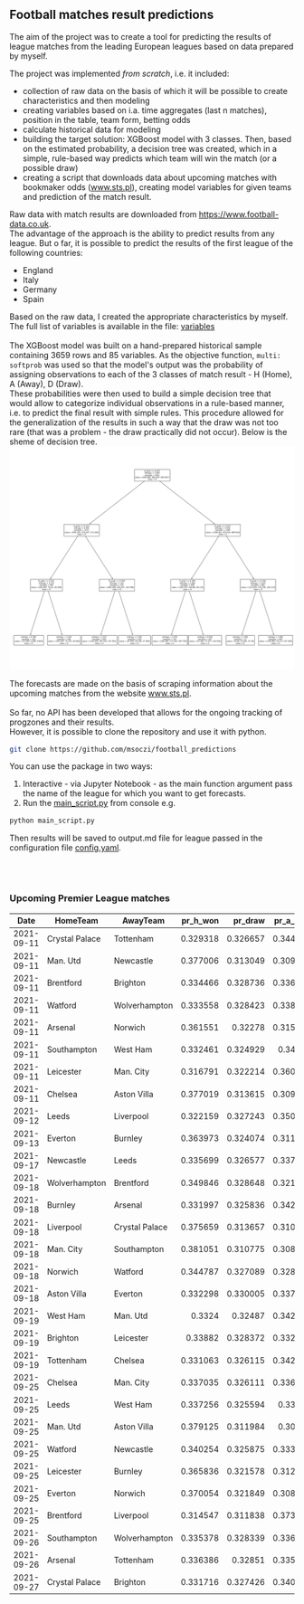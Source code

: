 ## Football matches result predictions

The aim of the project was to create a tool for predicting the results of league matches from the leading European leagues based on data prepared by myself.

The project was implemented _from scratch_, i.e. it included:
- collection of raw data on the basis of which it will be possible to create characteristics and then modeling
- creating variables based on i.a. time aggregates (last n matches), position in the table, team form, betting odds
- calculate historical data for modeling
- building the target solution: XGBoost model with 3 classes. Then, based on the estimated probability, a decision tree was created, which in a simple, rule-based way predicts which team will win the match (or a possible draw)
- creating a script that downloads data about upcoming matches with bookmaker odds (www.sts.pl), creating model variables for given teams and prediction of the match result.

Raw data with match results are downloaded from https://www.football-data.co.uk. <br>
The advantage of the approach is the ability to predict results from any league. But o far, it is possible to predict the results of the first league of the following countries:
- England
- Italy
- Germany
- Spain

Based on the raw data, I created the appropriate characteristics by myself. The full list of variables is available in the file: <a href="model/variables.md">variables</a>
<br>
<br>
The XGBoost model was built on a hand-prepared historical sample containing 3659 rows and 85 variables. As the objective function, `multi: softprob` was used so that the model's output was the probability of assigning observations to each of the 3 classes of match result - H (Home), A (Away), D (Draw).
<br>
These probabilities were then used to build a simple decision tree that would allow to categorize individual observations in a rule-based manner, i.e. to predict the final result with simple rules. This procedure allowed for the generalization of the results in such a way that the draw was not too rare (that was a problem - the draw practically did not occur). Below is the sheme of decision tree.
<br>
![tree](model/img_tree.png)

The forecasts are made on the basis of scraping information about the upcoming matches from the website www.sts.pl.
<br>
<br>
So far, no API has been developed that allows for the ongoing tracking of progzones and their results.
<br>
However, it is possible to clone the repository and use it with python.
```sh
git clone https://github.com/msoczi/football_predictions
```
You can use the package in two ways:
1. Interactive - via Jupyter Notebook - as the main function argument pass the name of the league for which you want to get forecasts. 
2. Run the <a href="main_script.py">main_script.py</a> from console e.g. 
```sh
python main_script.py
```
Then results will be saved to output.md file for league passed in the configuration file <a href="config.yaml">config.yaml</a>.


<br>
<br>
 
### Upcoming Premier League matches

| Date       | HomeTeam         | AwayTeam         | pr_h_won |  pr_draw | pr_a_won | prediction | result |
|:----------:|------------------|------------------|---------:|---------:|---------:|:----------:|:------:|
| 2021-09-11 | Crystal   Palace | Tottenham        | 0.329318 | 0.326657 | 0.344026 | A          |      H |
| 2021-09-11 | Man. Utd         | Newcastle        | 0.377006 | 0.313049 | 0.309945 | H          |      H |
| 2021-09-11 | Brentford        | Brighton         | 0.334466 | 0.328736 | 0.336798 | D          |      A |
| 2021-09-11 | Watford          | Wolverhampton    | 0.333558 | 0.328423 | 0.338019 | D          |      A |
| 2021-09-11 | Arsenal          | Norwich          | 0.361551 |  0.32278 | 0.315669 | H          |      H |
| 2021-09-11 | Southampton      | West Ham         | 0.332461 | 0.324929 |  0.34261 | A          |      D |
| 2021-09-11 | Leicester        | Man. City        | 0.316791 | 0.322214 | 0.360995 | A          |      A |
| 2021-09-11 | Chelsea          | Aston Villa      | 0.377019 | 0.313615 | 0.309366 | H          |      H |
| 2021-09-12 | Leeds            | Liverpool        | 0.322159 | 0.327243 | 0.350598 | A          |      A |
| 2021-09-13 | Everton        | Burnley        |   0.363973 |  0.324074 |   0.311952 | H            |
| 2021-09-17 | Newcastle      | Leeds          |   0.335699 |  0.326577 |   0.337723 | A            |
| 2021-09-18 | Wolverhampton  | Brentford      |   0.349846 |  0.328648 |   0.321506 | H            |
| 2021-09-18 | Burnley        | Arsenal        |   0.331997 |  0.325836 |   0.342167 | A            |
| 2021-09-18 | Liverpool      | Crystal Palace |   0.375659 |  0.313657 |   0.310685 | H            |
| 2021-09-18 | Man. City      | Southampton    |   0.381051 |  0.310775 |   0.308174 | H            |
| 2021-09-18 | Norwich        | Watford        |   0.344787 |  0.327089 |   0.328124 | A            |
| 2021-09-18 | Aston Villa    | Everton        |   0.332298 |  0.330005 |   0.337697 | D            |
| 2021-09-19 | West Ham       | Man. Utd       |   0.3324   |  0.32487  |   0.342731 | A            |
| 2021-09-19 | Brighton       | Leicester      |   0.33882  |  0.328372 |   0.332808 | D            |
| 2021-09-19 | Tottenham      | Chelsea        |   0.331063 |  0.326115 |   0.342822 | A            |
| 2021-09-25 | Chelsea        | Man. City      |   0.337035 |  0.326111 |   0.336854 | A            |
| 2021-09-25 | Leeds          | West Ham       |   0.337256 |  0.325594 |   0.33715  | A            |
| 2021-09-25 | Man. Utd       | Aston Villa    |   0.379125 |  0.311984 |   0.30889  | H            |
| 2021-09-25 | Watford        | Newcastle      |   0.340254 |  0.325875 |   0.333871 | A            |
| 2021-09-25 | Leicester      | Burnley        |   0.365836 |  0.321578 |   0.312586 | H            |
| 2021-09-25 | Everton        | Norwich        |   0.370054 |  0.321849 |   0.308097 | H            |
| 2021-09-25 | Brentford      | Liverpool      |   0.314547 |  0.311838 |   0.373616 | A            |
| 2021-09-26 | Southampton    | Wolverhampton  |   0.335378 |  0.328339 |   0.336283 | D            |
| 2021-09-26 | Arsenal        | Tottenham      |   0.336386 |  0.32851  |   0.335103 | D            |
| 2021-09-27 | Crystal Palace | Brighton       |   0.331716 |  0.327426 |   0.340858 | A            |
